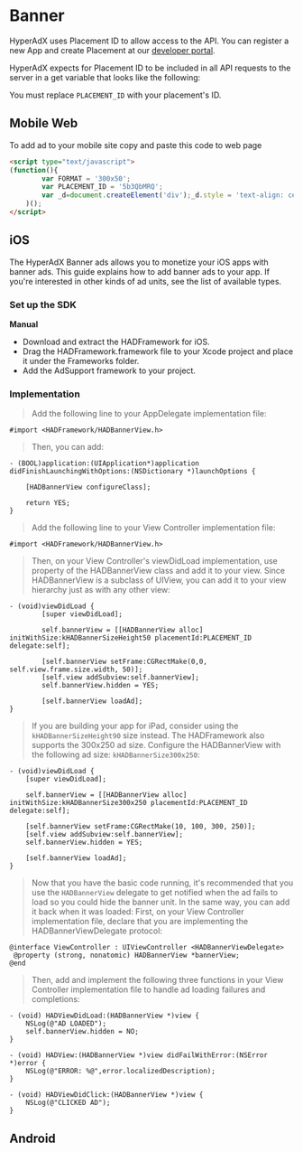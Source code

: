 # Banner

HyperAdX uses Placement ID to allow access to the API. You can register a new App and create Placement at our [developer portal](http://hyperadx.com/publishers/sign_in).

HyperAdX expects for Placement ID to be included in all API requests to the server in a get variable that looks like the following:

<aside class="notice">
You must replace <code>PLACEMENT_ID</code> with your placement's ID.
</aside>

## Mobile Web

To add ad to your mobile site copy and paste this code to web page

```html
<script type="text/javascript">
(function(){
		var FORMAT = '300x50';
		var PLACEMENT_ID = '5b3QbMRQ';
		var _d=document.createElement('div');_d.style = 'text-align: center';_d.setAttribute('class', 'w_NVM9zaqJ');_d.setAttribute('ad-placement', PLACEMENT_ID);_d.setAttribute('ad-format', FORMAT);(document.body)?document.body.appendChild(_d):document.head.appendChild(_d);var _s=document.createElement('script');_s.type='text/javascript';_s.async=true;_s.src="http://ad-cdn.dispply.com/v2/banner.js";(document.body)?document.body.appendChild(_s):document.head.appendChild(_s);}
	)();
</script>
```

## iOS

The HyperAdX Banner ads allows you to monetize your iOS apps with banner ads. This guide explains how to add banner ads to your app. If you're interested in other kinds of ad units, see the list of available types.

### Set up the SDK

**Manual**

* Download and extract the HADFramework for iOS.
* Drag the HADFramework.framework file to your Xcode project and place it under the Frameworks folder.
* Add the AdSupport framework to your project.

### Implementation

> Add the following line to your AppDelegate implementation file:

```objective_c
#import <HADFramework/HADBannerView.h>
```

> Then, you can add:

```objective_c
- (BOOL)application:(UIApplication*)application didFinishLaunchingWithOptions:(NSDictionary *)launchOptions {

    [HADBannerView configureClass];

    return YES;
}
```

> Add the following line to your View Controller implementation file:

```objective_c
#import <HADFramework/HADBannerView.h>
```

> Then, on your View Controller's viewDidLoad implementation, use property of the HADBannerView class and add it to your view. Since HADBannerView is a subclass of UIView, you can add it to your view hierarchy just as with any other view:

```objective_c
- (void)viewDidLoad {
		[super viewDidLoad];

		self.bannerView = [[HADBannerView alloc] initWithSize:kHADBannerSizeHeight50 placementId:PLACEMENT_ID delegate:self];

		[self.bannerView setFrame:CGRectMake(0,0, self.view.frame.size.width, 50)];
		[self.view addSubview:self.bannerView];
		self.bannerView.hidden = YES;

		[self.bannerView loadAd];
}
```

> If you are building your app for iPad, consider using the `kHADBannerSizeHeight90` size instead. The HADFramework also supports the 300x250 ad size. Configure the HADBannerView with the following ad size: `kHADBannerSize300x250`:

```objective_c
- (void)viewDidLoad {
    [super viewDidLoad];

    self.bannerView = [[HADBannerView alloc] initWithSize:kHADBannerSize300x250 placementId:PLACEMENT_ID delegate:self];

    [self.bannerView setFrame:CGRectMake(10, 100, 300, 250)];
    [self.view addSubview:self.bannerView];
    self.bannerView.hidden = YES;

   	[self.bannerView loadAd];
}
```

> Now that you have the basic code running, it's recommended that you use the `HADBannerView` delegate to get notified when the ad fails to load so you could hide the banner unit. In the same way, you can add it back when it was loaded:
First, on your View Controller implementation file, declare that you are implementing the HADBannerViewDelegate protocol:

```objective_c
@interface ViewController : UIViewController <HADBannerViewDelegate>
 @property (strong, nonatomic) HADBannerView *bannerView;
@end
```

> Then, add and implement the following three functions in your View Controller implementation file to handle ad loading failures and completions:

```objective_c
- (void) HADViewDidLoad:(HADBannerView *)view {
    NSLog(@"AD LOADED");
    self.bannerView.hidden = NO;
}

- (void) HADView:(HADBannerView *)view didFailWithError:(NSError *)error {
    NSLog(@"ERROR: %@",error.localizedDescription);
}

- (void) HADViewDidClick:(HADBannerView *)view {
    NSLog(@"CLICKED AD");
}
```

## Android

